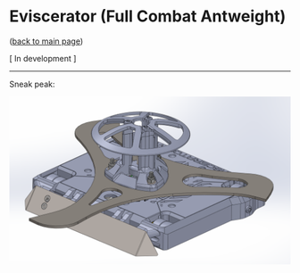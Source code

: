 # Eviscerator (Full Combat Antweight)

([back to main page](../README.md))

[ In development ]

---

Sneak peak:

![EviscerANT CAD](ImagesEviscerANT/a1.png)
